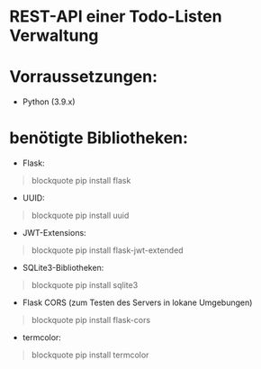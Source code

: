 # REST-API einer Todo-Listen Verwaltung
# Vorraussetzungen:
- Python (3.9.x) 
# benötigte Bibliotheken:
- Flask: 
> blockquote pip install flask

- UUID:
> blockquote pip install uuid

- JWT-Extensions:
> blockquote pip install flask-jwt-extended

- SQLite3-Bibliotheken:
> blockquote  pip install sqlite3

- Flask CORS (zum Testen des Servers in lokane Umgebungen)
> blockquote pip install flask-cors

- termcolor:
> blockquote pip install termcolor